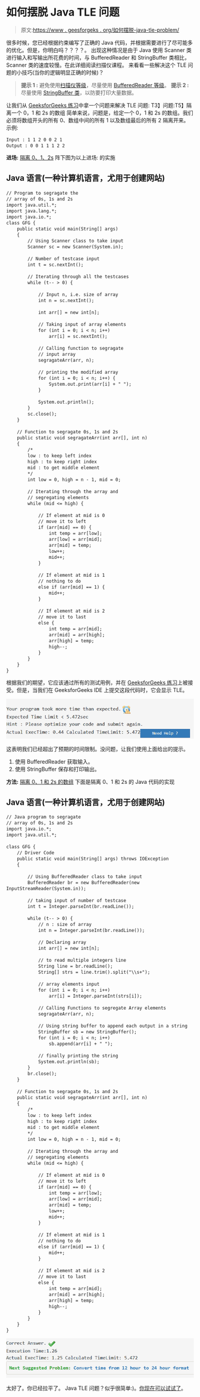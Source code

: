 # 如何摆脱 Java TLE 问题

> 原文:[https://www . geesforgeks . org/如何摆脱-java-tle-problem/](https://www.geeksforgeeks.org/how-to-get-rid-of-java-tle-problem/)

很多时候，您已经根据约束编写了正确的 Java 代码，并根据需要进行了尽可能多的优化。但是，你明白吗？？？？。
出现这种情况是由于 Java 使用 Scanner 类进行输入和写输出所花费的时间，与 BufferedReader 和 StringBuffer 类相比，Scanner 类的速度较慢。在此详细阅读扫描仪课程。
来看看一些解决这个 TLE 问题的小技巧(当你的逻辑明显正确的时候)？

> **提示 1 :** 避免使用[扫描仪等级](https://www.geeksforgeeks.org/scanner-class-in-java/)，尽量使用 [BufferedReader 等级](https://www.geeksforgeeks.org/java-io-bufferedreader-class-java/)。
> **提示 2 :** 尽量使用 [StringBuffer 类](https://www.geeksforgeeks.org/stringbuffer-class-in-java/)，以防要打印大量数据。

让我们从 [GeeksforGeeks 练习](https://practice.geeksforgeeks.org/)中拿一个问题来解决 TLE 问题:
T3】问题:T5】隔离一个 0，1 和 2s 的数组
简单来说，问题是，给定一个 0，1 和 2s 的数组。我们必须将数组开头的所有 0、数组中间的所有 1 以及数组最后的所有 2 隔离开来。
示例:

```
Input : 1 1 2 0 0 2 1
Output : 0 0 1 1 1 2 2
```

**进场:** [隔离 0、1、2s](https://www.geeksforgeeks.org/sort-an-array-of-0s-1s-and-2s/)
阵下图为以上进场:
的实施

## Java 语言(一种计算机语言，尤用于创建网站)

```
// Program to segragate the
// array of 0s, 1s and 2s
import java.util.*;
import java.lang.*;
import java.io.*;
class GFG {
    public static void main(String[] args)
    {
        // Using Scanner class to take input
        Scanner sc = new Scanner(System.in);

        // Number of testcase input
        int t = sc.nextInt();

        // Iterating through all the testcases
        while (t-- > 0) {

            // Input n, i.e. size of array
            int n = sc.nextInt();

            int arr[] = new int[n];

            // Taking input of array elements
            for (int i = 0; i < n; i++)
                arr[i] = sc.nextInt();

            // Calling function to segragate
            // input array
            segragateArr(arr, n);

            // printing the modified array
            for (int i = 0; i < n; i++) {
                System.out.print(arr[i] + " ");
            }

            System.out.println();
        }
        sc.close();
    }

    // Function to segragate 0s, 1s and 2s
    public static void segragateArr(int arr[], int n)
    {
        /*
        low : to keep left index
        high : to keep right index
        mid : to get middle element
        */
        int low = 0, high = n - 1, mid = 0;

        // Iterating through the array and
        // segregating elements
        while (mid <= high) {

            // If element at mid is 0
            // move it to left
            if (arr[mid] == 0) {
                int temp = arr[low];
                arr[low] = arr[mid];
                arr[mid] = temp;
                low++;
                mid++;
            }

            // If element at mid is 1
            // nothing to do
            else if (arr[mid] == 1) {
                mid++;
            }

            // If element at mid is 2
            // move it to last
            else {
                int temp = arr[mid];
                arr[mid] = arr[high];
                arr[high] = temp;
                high--;
            }
        }
    }
}
```

根据我们的期望，它应该通过所有的测试用例，并在 [GeeksforGeeks 练习](https://practice.geeksforgeeks.org/problems/sort-an-array-of-0s-1s-and-2s/0)上被接受。但是，当我们在 GeeksforGeeks IDE 上提交这段代码时，它会显示 TLE。

![](img/033ecf7b2cab46f3efb64356e9c786ab.png)

这表明我们已经超出了预期的时间限制。没问题，让我们使用上面给出的提示。

1.  使用 BufferedReader 获取输入。
2.  使用 StringBuffer 保存和打印输出。

**方法:** [隔离 0、1 和 2s 的数组](https://www.geeksforgeeks.org/sort-an-array-of-0s-1s-and-2s/)
下面是隔离 0、1 和 2s 的 Java 代码的实现

## Java 语言(一种计算机语言，尤用于创建网站)

```
// Java program to segragate
// array of 0s, 1s and 2s
import java.io.*;
import java.util.*;

class GFG {
    // Driver Code
    public static void main(String[] args) throws IOException
    {

        // Using BufferedReader class to take input
        BufferedReader br = new BufferedReader(new InputStreamReader(System.in));

        // taking input of number of testcase
        int t = Integer.parseInt(br.readLine());

        while (t-- > 0) {
            // n : size of array
            int n = Integer.parseInt(br.readLine());

            // Declaring array
            int arr[] = new int[n];

            // to read multiple integers line
            String line = br.readLine();
            String[] strs = line.trim().split("\\s+");

            // array elements input
            for (int i = 0; i < n; i++)
                arr[i] = Integer.parseInt(strs[i]);

            // Calling Functions to segregate Array elements
            segragateArr(arr, n);

            // Using string buffer to append each output in a string
            StringBuffer sb = new StringBuffer();
            for (int i = 0; i < n; i++)
                sb.append(arr[i] + " ");

            // finally printing the string
            System.out.println(sb);
        }
        br.close();
    }

    // Function to segragate 0s, 1s and 2s
    public static void segragateArr(int arr[], int n)
    {
        /*
        low : to keep left index
        high : to keep right index
        mid : to get middle element
        */
        int low = 0, high = n - 1, mid = 0;

        // Iterating through the array and
        // segregating elements
        while (mid <= high) {

            // If element at mid is 0
            // move it to left
            if (arr[mid] == 0) {
                int temp = arr[low];
                arr[low] = arr[mid];
                arr[mid] = temp;
                low++;
                mid++;
            }

            // If element at mid is 1
            // nothing to do
            else if (arr[mid] == 1) {
                mid++;
            }

            // If element at mid is 2
            // move it to last
            else {
                int temp = arr[mid];
                arr[mid] = arr[high];
                arr[high] = temp;
                high--;
            }
        }
    }
}
```

![](img/5bc93ea8a961fdfdad95956f7b4271a9.png)

太好了。你已经拉平了。
Java TLE 问题？似乎很简单:)。[你现在可以试试了](https://practice.geeksforgeeks.org/problems/sort-an-array-of-0s-1s-and-2s/0)。